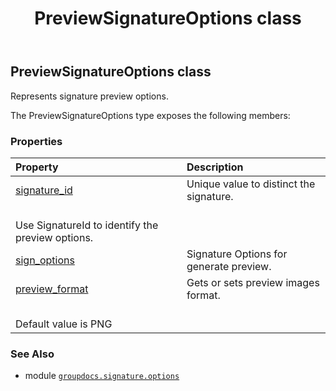 ﻿---
title: PreviewSignatureOptions class
second_title: GroupDocs.Signature for Python via .NET API References
description: 
type: docs
url: /python-net/groupdocs.signature.options/previewsignatureoptions/
is_root: false
weight: 320
---

## PreviewSignatureOptions class

Represents signature preview options.



The PreviewSignatureOptions type exposes the following members:

### Properties
| Property | Description |
| :- | :- |
| [signature_id](/signature/python-net/groupdocs.signature.options/previewsignatureoptions/signature_id) | Unique value to distinct the signature.<br/>Use SignatureId to identify the preview options. |
| [sign_options](/signature/python-net/groupdocs.signature.options/previewsignatureoptions/sign_options) | Signature Options for generate preview. |
| [preview_format](/signature/python-net/groupdocs.signature.options/previewsignatureoptions/preview_format) | Gets or sets preview images format.<br/>Default value is PNG |



### See Also
* module [`groupdocs.signature.options`](..)
